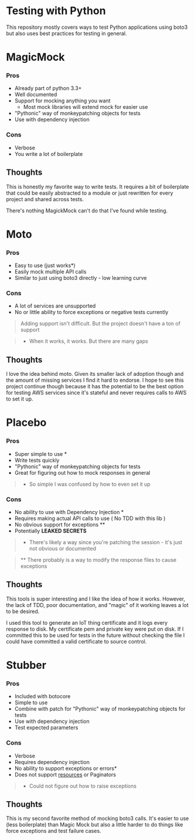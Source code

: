 # Testing with Python

This repository mostly covers ways to test Python applications using boto3 but also
uses best practices for testing in general.

# MagicMock

### Pros

 - Already part of python 3.3+
 - Well documented
 - Support for mocking anything you want
   - Most mock libraries will extend mock for easier use
 - "Pythonic" way of monkeypatching objects for tests
 - Use with dependency injection

### Cons

 - Verbose
 - You write a lot of boilerplate

## Thoughts

This is honestly my favorite way to write tests. It requires a bit of
boilerplate that could be easily abstracted to a module or just rewritten
for every project and shared across tests.

There's nothing MagickMock can't do that I've found while testing.

# Moto

### Pros

 - Easy to use (just works*)
 - Easily mock multiple API calls
 - Similar to just using boto3 directly - low learning curve

### Cons

 - A lot of services are unsupported
 - No or little ability to force exceptions or negative tests currently

> Adding support isn't difficult. But the project doesn't have a ton of support

> * When it works, it works. But there are many gaps

## Thoughts

I love the idea behind moto. Given its smaller lack of adoption though and the amount of missing services I find it hard to endorse. I hope to see this project continue though because it has the potential to be the best option for testing AWS services since it's stateful and never requires calls to AWS to set it up.

# Placebo

### Pros

 - Super simple to use *
 - Write tests quickly
 - "Pythonic" way of monkeypatching objects for tests
 - Great for figuring out how to mock responses in general

> * So simple I was confused by how to even set it up

### Cons

 - No ability to use with Dependency Injection *
 - Requires making actual API calls to use ( No TDD with this lib )
 - No obvious support for exceptions **
 - Potentially **LEAKED SECRETS**

> * There's likely a way since you're patching the session - it's just not obvious or documented

> ** There probably is a way to modify the response files to cause exceptions

## Thoughts

This tools is super interesting and I like the idea of how it works. However, the lack of TDD, poor documentation, and "magic" of it working leaves a lot to be desired.

I used this tool to generate an IoT thing certificate and it logs every response to disk. My certificate pem and private key were put on disk. If I committed this to be used for tests in the future without checking the file I could have committed a valid certificate to source control.

# Stubber

### Pros

 - Included with botocore
 - Simple to use
 - Combine with patch for "Pythonic" way of monkeypatching objects for tests
 - Use with dependency injection
 - Test expected parameters

### Cons

 - Verbose
 - Requires dependency injection
 - No ability to support exceptions or errors*
 - Does not support [resources](https://boto3.amazonaws.com/v1/documentation/api/latest/guide/resources.html) or Paginators

> * Could not figure out how to raise exceptions

## Thoughts

This is my second favorite method of mocking boto3 calls. It's easier to use (less boilerplate) than Magic Mock but also a little harder to do things like force exceptions and test failure cases.
